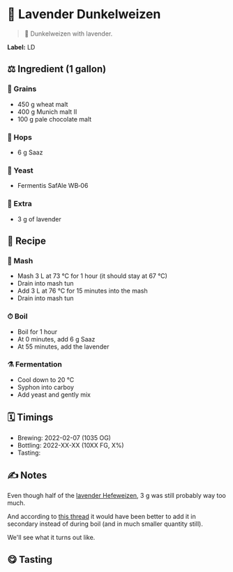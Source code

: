 # 🌺 Lavender Dunkelweizen

> 📝 Dunkelweizen with lavender.

**Label:** LD

##  ⚖️ Ingredient (1 gallon)

### 🌾 Grains

* 450 g wheat malt
* 400 g Munich malt II
* 100 g pale chocolate malt

### 🌿 Hops

* 6 g Saaz

### 🧫 Yeast

* Fermentis SafAle WB‑06

### 🍃 Extra

* 3 g of lavender

## 📖 Recipe

### 🚰 Mash

* Mash 3 L at 73 °C for 1 hour (it should stay at 67 °C)
* Drain into mash tun
* Add 3 L at 76 °C for 15 minutes into the mash
* Drain into mash tun

### ⏱  Boil

* Boil for 1 hour
* At 0 minutes, add 6 g Saaz
* At 55 minutes, add the lavender

### ⚗️ Fermentation

* Cool down to 20 °C
* Syphon into carboy
* Add yeast and gently mix

## 🗓 Timings

* Brewing: 2022-02-07 (1035 OG)
* Bottling: 2022-XX-XX (10XX FG, X%)
* Tasting:

## ✍️ Notes

Even though half of the [lavender Hefeweizen](../2021/2021-11-06-lavender-hefeweizen.md),
3 g was still probably way too much.

And according to [this thread](https://www.homebrewtalk.com/threads/adding-lavender-to-the-boil.414985/)
it would have been better to add it in secondary instead of during
boil (and in much smaller quantity still).

We'll see what it turns out like.

## 😋 Tasting

